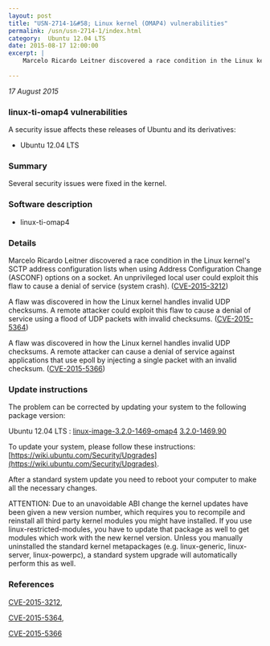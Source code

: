 ```yaml
---
layout: post
title: "USN-2714-1&#58; Linux kernel (OMAP4) vulnerabilities"
permalink: /usn/usn-2714-1/index.html
category:  Ubuntu 12.04 LTS
date: 2015-08-17 12:00:00
excerpt: |
    Marcelo Ricardo Leitner discovered a race condition in the Linux kernel&#39;s SCTP address configuration lists when using Address Configuration Change (ASCONF) options on a socket. An unprivileged local user could exploit this flaw to cause a denial of service (system crash). ([CVE-2015-3212](http://people.ubuntu.com/~ubuntu-security/cve/CVE-2015-3212))
    
--- 
```

 
 

*17 August 2015*

### linux-ti-omap4 vulnerabilities

A security issue affects these releases of Ubuntu and its derivatives:

* Ubuntu 12.04 LTS

### Summary

Several security issues were fixed in the kernel. 

### Software description

* linux-ti-omap4 

### Details

Marcelo Ricardo Leitner discovered a race condition in the Linux kernel&#39;s SCTP address configuration lists when using Address Configuration Change (ASCONF) options on a socket. An unprivileged local user could exploit this flaw to cause a denial of service (system crash). ([CVE-2015-3212](http://people.ubuntu.com/~ubuntu-security/cve/CVE-2015-3212))

A flaw was discovered in how the Linux kernel handles invalid UDP checksums. A remote attacker could exploit this flaw to cause a denial of service using a flood of UDP packets with invalid checksums. ([CVE-2015-5364](http://people.ubuntu.com/~ubuntu-security/cve/CVE-2015-5364))

A flaw was discovered in how the Linux kernel handles invalid UDP checksums. A remote attacker can cause a denial of service against applications that use epoll by injecting a single packet with an invalid checksum. ([CVE-2015-5366](http://people.ubuntu.com/~ubuntu-security/cve/CVE-2015-5366)) 

### Update instructions

The problem can be corrected by updating your system to the following package version:

Ubuntu 12.04 LTS
 : [linux-image-3.2.0-1469-omap4](https://launchpad.net/ubuntu/+source/linux-ti-omap4) <span> [3.2.0-1469.90](https://launchpad.net/ubuntu/+source/linux-ti-omap4/3.2.0-1469.90) </span> 

To update your system, please follow these instructions: [https://wiki.ubuntu.com/Security/Upgrades](https://wiki.ubuntu.com/Security/Upgrades).

After a standard system update you need to reboot your computer to make all the necessary changes.

ATTENTION: Due to an unavoidable ABI change the kernel updates have been given a new version number, which requires you to recompile and reinstall all third party kernel modules you might have installed. If you use linux-restricted-modules, you have to update that package as well to get modules which work with the new kernel version. Unless you manually uninstalled the standard kernel metapackages (e.g. linux-generic, linux-server, linux-powerpc), a standard system upgrade will automatically perform this as well. 

### References

 
 [CVE-2015-3212](http://people.ubuntu.com/~ubuntu-security/cve/CVE-2015-3212), 

 [CVE-2015-5364](http://people.ubuntu.com/~ubuntu-security/cve/CVE-2015-5364), 

 [CVE-2015-5366](http://people.ubuntu.com/~ubuntu-security/cve/CVE-2015-5366)
 

